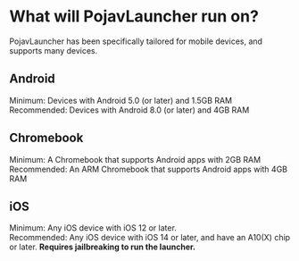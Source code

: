 # What will PojavLauncher run on?

PojavLauncher has been specifically tailored for mobile devices, and supports many devices. 

## Android
Minimum: Devices with Android 5.0 (or later) and 1.5GB RAM  
Recommended: Devices with Android 8.0 (or later) and 4GB RAM

## Chromebook
Minimum: A Chromebook that supports Android apps with 2GB RAM
Recommended: An ARM Chromebook that supports Android apps with 4GB RAM

## iOS
Minimum: Any iOS device with iOS 12 or later.  
Recommended: Any iOS device with iOS 14 or later, and have an A10(X) chip or later.
**Requires jailbreaking to run the launcher.**

